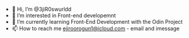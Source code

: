 - 👋 Hi, I’m @3jiR0swurldd
- 👀 I’m interested in Front-end developemnt 
- 🌱 I’m currently learning Front-End Development with the Odin Project 
- 📫 How to reach me ejiroorogun1@icloud.com - email and imessage

<!---
3jiR0swurldd/3jiR0swurldd is a ✨ special ✨ repository because its `README.md` (this file) appears on your GitHub profile.
You can click the Preview link to take a look at your changes.
--->
